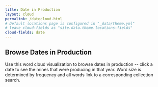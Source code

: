 ```yaml
---
title: Date in Production
layout: cloud
permalink: /datecloud.html
# Default locations page is configured in "_data/theme.yml"
# leave cloud-fields as "site.data.theme.locations-fields"
cloud-fields: date
---
```


## Browse Dates in Production

Use this word cloud visualization to browse dates in production -- click a date to see the mines that were producing in that year.
Word size is determined by frequency and all words link to a corresponding collection search.
